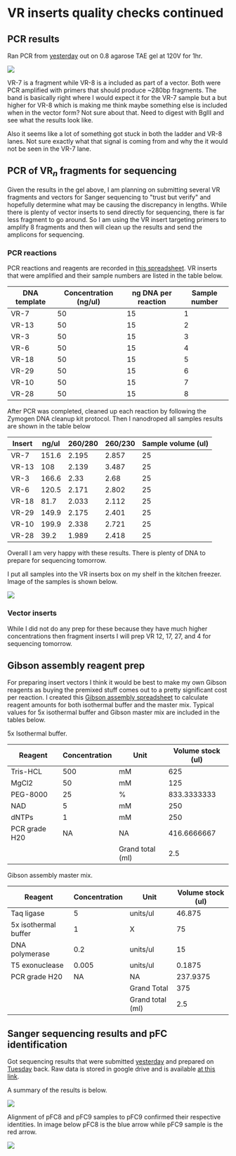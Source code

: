 # VR inserts quality checks continued

## PCR results

Ran PCR from [yesterday](13_8-18-21.md) out on 0.8 agarose TAE
gel at 120V for 1hr.

![](images/assorted/vr-7-8-PCR.png)

VR-7 is a fragment while VR-8 is a included as part of a vector.
Both were PCR amplified with primers that should produce ~280bp
fragments. The band is basically right where I would expect it
for the VR-7 sample but a but higher for VR-8 which is
making me think maybe something else is included when in the
vector form? Not sure about that. Need to digest with BglII and
see what the results look like.

Also it seems like a lot of something got stuck in both the
ladder and VR-8 lanes. Not sure exactly what that signal is coming from and why the it would not be seen in the VR-7 lane.

## PCR of VR$_n$ fragments for sequencing

Given the results in the gel above, I am planning on submitting several VR
fragments and vectors for Sanger sequencing to "trust but verify" and 
hopefully determine what may be causing the discrepancy in lengths. While there
is plenty of vector inserts to send directly for sequencing, there is far less
fragment to go around. So I am using the VR insert targeting primers to
amplify 8 fragments and then will clean up the results and send the amplicons
for sequencing.

### PCR reactions

PCR reactions and reagents are recorded in [this spreadsheet](https://docs.google.com/spreadsheets/d/1C9dQ5NALOPIBd9vnqTwMcuQwFouvtItC6r6D7yj8_8g/edit?usp=sharing).
VR inserts that were amplified and their sample numbers are listed in the
table below.

| DNA template | Concentration (ng/ul) | ng DNA per reaction | Sample number |
|--------------|-----------------------|---------------------|---------------|
| VR-7         |                    50 |                  15 |             1 |
| VR-13        |                    50 |                  15 |             2 |
| VR-3         |                    50 |                  15 |             3 |
| VR-6         |                    50 |                  15 |             4 |
| VR-18        |                    50 |                  15 |             5 |
| VR-29        |                    50 |                  15 |             6 |
| VR-10        |                    50 |                  15 |             7 |
| VR-28        |                    50 |                  15 |             8 |

After PCR was completed, cleaned up each reaction by following the 
Zymogen DNA cleanup kit protocol. Then I nanodroped all samples results
are shown in the table below

| Insert | ng/ul | 260/280 | 260/230 | Sample volume (ul) |
|--------|-------|---------|---------|--------------------|
| VR-7   | 151.6 | 2.195   | 2.857   | 25                 |
| VR-13  | 108   | 2.139   | 3.487   | 25                 |
| VR-3   | 166.6 | 2.33    | 2.68    | 25                 |
| VR-6   | 120.5 | 2.171   | 2.802   | 25                 |
| VR-18  | 81.7  | 2.033   | 2.112   | 25                 |
| VR-29  | 149.9 | 2.175   | 2.401   | 25                 |
| VR-10  | 199.9 | 2.338   | 2.721   | 25                 |
| VR-28  | 39.2  | 1.989   | 2.418   | 25                 |

Overall I am very happy with these results. There is plenty of DNA
to prepare for sequencing tomorrow.

I put all samples into the VR inserts box on my shelf in the kitchen freezer. Image of the samples is shown below.

![](images/assorted/IMG_5246.jpg)

### Vector inserts

While I did not do any prep for these because they have much higher
concentrations then fragment inserts I will prep VR 12, 17, 27, and 4 for sequencing tomorrow.

## Gibson assembly reagent prep

For preparing insert vectors I think it would be best to
make my own Gibson reagents as buying the premixed stuff comes
out to a pretty significant cost per reaction. I created this
[Gibson assembly spreadsheet](https://docs.google.com/spreadsheets/d/1Dd30Xx1bssh19DX4bBkxRS1dTOeNpFEqQdiE2VyVzRM/edit?usp=sharing) to calculate reagent amounts
for both isothermal buffer and the master mix. Typical values
for 5x isothermal buffer and Gibson master mix are included in
the tables below.

5x Isothermal buffer.

| Reagent       | Concentration | Unit             | Volume stock (ul) |
|---------------|---------------|------------------|-------------------|
| Tris-HCL      |           500 | mM               |               625 |
| MgCl2         |            50 | mM               |               125 |
| PEG-8000      |            25 | %                |       833.3333333 |
| NAD           |             5 | mM               |               250 |
| dNTPs         |             1 | mM               |               250 |
| PCR grade H20 | NA            | NA               |       416.6666667 |
|               |               | Grand total (ml) |               2.5 |


Gibson assembly master mix.

| Reagent              | Concentration | Unit             | Volume stock (ul) |
|----------------------|---------------|------------------|-------------------|
| Taq ligase           |             5 | units/ul         |            46.875 |
| 5x isothermal buffer |             1 | X                |                75 |
| DNA polymerase       |           0.2 | units/ul         |                15 |
| T5 exonuclease       |         0.005 | units/ul         |            0.1875 |
| PCR grade H20        | NA            | NA               |          237.9375 |
|                      |               | Grand Total      |               375 |
|                      |               | Grand total (ml) |               2.5 |

## Sanger sequencing results and pFC identification

Got sequencing results that were submitted [yesterday](13_8-18-21.md) and
prepared on [Tuesday](12_8-17-21.md) back. Raw data is stored in google
drive and is available [at this link](https://drive.google.com/drive/folders/12SuKprd8IZldUCU92ORQxrR5gL5pHfgz?usp=sharing).

A summary of the results is below.

![](images/assorted/pFC-indentification-sanger-and-RDs.png)

Alignment of pFC8 and pFC9 samples to pFC9 confirmed their respective
identities. In image below pFC8 is the blue arrow while pFC9 sample is the red
arrow.

![](images/assorted/pFC8-pFC9-seq-results.png)

